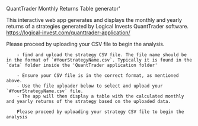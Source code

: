 QuantTrader Monthly Returns Table generator'

This interactive web app generates and displays the monthly and yearly returns of a strategies generated by Logical Invests QuantTrader software.
https://logical-invest.com/quanttrader-application/

Please proceed by uploading your CSV file to begin the analysis.


        - find and upload the strategy CSV file. The file name should be in the format of `#YourStrategyName.csv`. Typically it is found in the `data` folder inside the 'QuantTrader application folder'

        - Ensure your CSV file is in the correct format, as mentioned above.
        - Use the file uploader below to select and upload your `#YourStrategyName.csv` file.
        - The app will then display a table with the calculated monthly and yearly returns of the strategy based on the uploaded data.

        Please proceed by uploading your strategy CSV file to begin the analysis
   
